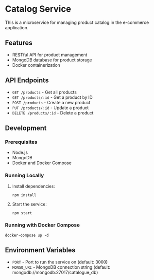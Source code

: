 # Catalog Service

This is a microservice for managing product catalog in the e-commerce application.

## Features

- RESTful API for product management
- MongoDB database for product storage
- Docker containerization

## API Endpoints

- `GET /products` - Get all products
- `GET /products/:id` - Get a product by ID
- `POST /products` - Create a new product
- `PUT /products/:id` - Update a product
- `DELETE /products/:id` - Delete a product

## Development

### Prerequisites

- Node.js
- MongoDB
- Docker and Docker Compose

### Running Locally

1. Install dependencies:
   ```
   npm install
   ```

2. Start the service:
   ```
   npm start
   ```

### Running with Docker Compose

```
docker-compose up -d
```

## Environment Variables

- `PORT` - Port to run the service on (default: 3000)
- `MONGO_URI` - MongoDB connection string (default: mongodb://mongodb:27017/catalogue_db)
